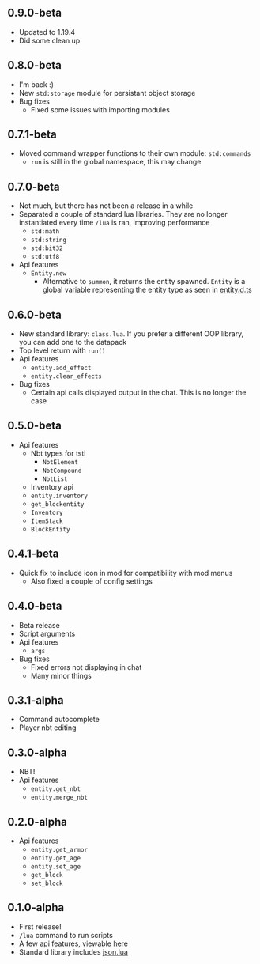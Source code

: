 ## 0.9.0-beta
* Updated to 1.19.4
* Did some clean up

## 0.8.0-beta

* I'm back :)
* New `std:storage` module for persistant object storage
* Bug fixes
    * Fixed some issues with importing modules

## 0.7.1-beta

* Moved command wrapper functions to their own module: `std:commands`
    * `run` is still in the global namespace, this may change

## 0.7.0-beta

* Not much, but there has not been a release in a while
* Separated a couple of standard lua libraries. They are no longer instantiated every time `/lua` is ran, improving performance
    * `std:math`
    * `std:string`
    * `std:bit32`
    * `std:utf8`
* Api features
    * `Entity.new`
        * Alternative to `summon`, it returns the entity spawned. `Entity` is a global variable representing the entity type as seen in [entity.d.ts](https://github.com/kinderhead/LuaDatapack/blob/master/luadatapacktypes/src/entity.d.ts)

## 0.6.0-beta

* New standard library: `class.lua`. If you prefer a different OOP library, you can add one to the datapack
* Top level return with `run()`
* Api features
    * `entity.add_effect`
    * `entity.clear_effects`
* Bug fixes
    * Certain api calls displayed output in the chat. This is no longer the case

## 0.5.0-beta

* Api features
    * Nbt types for tstl
        * `NbtElement`
        * `NbtCompound`
        * `NbtList`
    * Inventory api
    * `entity.inventory`
    * `get_blockentity`
    * `Inventory`
    * `ItemStack`
    * `BlockEntity`

## 0.4.1-beta

* Quick fix to include icon in mod for compatibility with mod menus
    * Also fixed a couple of config settings

## 0.4.0-beta

* Beta release
* Script arguments
* Api features
    * `args`
* Bug fixes
    * Fixed errors not displaying in chat
    * Many minor things

## 0.3.1-alpha

* Command autocomplete
* Player nbt editing

## 0.3.0-alpha

* NBT!
* Api features
    * `entity.get_nbt`
    * `entity.merge_nbt`

## 0.2.0-alpha

* Api features
    * `entity.get_armor`
    * `entity.get_age`
    * `entity.set_age`
    * `get_block`
    * `set_block`

## 0.1.0-alpha

* First release!
* `/lua` command to run scripts
* A few api features, viewable [here](https://kinderhead.github.io/LuaDatapack/)
* Standard library includes [json.lua](https://github.com/rxi/json.lua)
